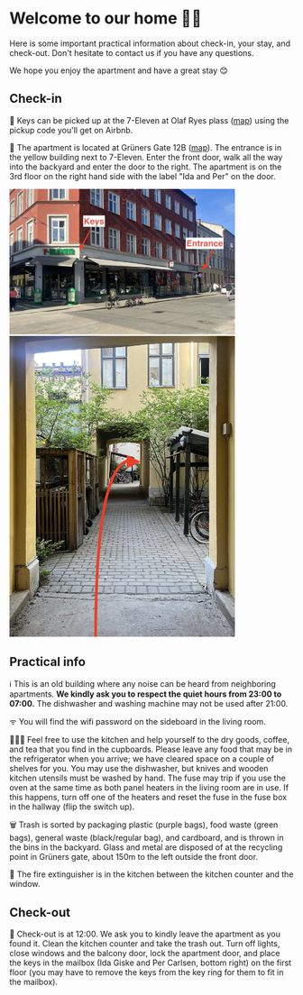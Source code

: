 <h1>Welcome to our home 🏡🌼</h1>

Here is some important practical information about check-in, your stay, and check-out. Don't hesitate to contact us if you have any questions.

We hope you enjoy the apartment and have a great stay 😊

## Check-in
🔑 Keys can be picked up at the 7-Eleven at Olaf Ryes plass ([map](https://maps.app.goo.gl/qTAuWBMjggQdmRVP9)) using the pickup code you'll get on Airbnb.

🏡 The apartment is located at Grüners Gate 12B ([map](https://maps.app.goo.gl/3Ak5Gi62WnCwmsQ17)). The entrance is in the yellow building next to 7-Eleven. Enter the front door, walk all the way into the backyard and enter the door to the right. The apartment is on the 3rd floor on the right hand side with the label "Ida and Per" on the door.

<img src="../assets/street_en.jpeg" alt="Keys and entrance" width="400"/>
<img src="../assets/backyard.jpeg" alt="Entrance" width="400"/>

## Practical info
ℹ️ This is an old building where any noise can be heard from neighboring apartments. <b>We kindly ask you to respect the quiet hours from 23:00 to 07:00.</b> The dishwasher and washing machine may not be used after 21:00.

ᯤ You will find the wifi password on the sideboard in the living room.

🧑🏼‍🍳 Feel free to use the kitchen and help yourself to the dry goods, coffee, and tea that you find in the cupboards. Please leave any food that may be in the refrigerator when you arrive; we have cleared space on a couple of shelves for you. You may use the dishwasher, but knives and wooden kitchen utensils must be washed by hand. The fuse may trip if you use the oven at the same time as both panel heaters in the living room are in use. If this happens, turn off one of the heaters and reset the fuse in the fuse box in the hallway (flip the switch up).

🗑️ Trash is sorted by packaging plastic (purple bags), food waste (green bags), general waste (black/regular bag), and cardboard, and is thrown in the bins in the backyard. Glass and metal are disposed of at the recycling point in Grüners gate, about 150m to the left outside the front door.

🧯 The fire extinguisher is in the kitchen between the kitchen counter and the window.

## Check-out
📌 Check-out is at 12:00. We ask you to kindly leave the apartment as you found it. Clean the kitchen counter and take the trash out. Turn off lights, close windows and the balcony door, lock the apartment door, and place the keys in the mailbox (Ida Giske and Per Carlsen, bottom right) on the first floor (you may have to remove the keys from the key ring for them to fit in the mailbox).
